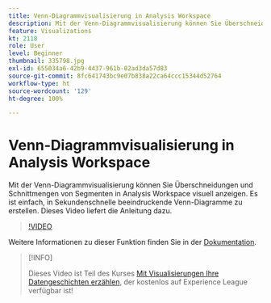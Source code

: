 ```yaml
---
title: Venn-Diagrammvisualisierung in Analysis Workspace
description: Mit der Venn-Diagrammvisualisierung können Sie Überschneidungen und Schnittmengen von Segmenten in Analysis Workspace visuell anzeigen. Es ist einfach, in Sekundenschnelle beeindruckende Venn-Diagramme zu erstellen. Dieses Video liefert die Anleitung dazu.
feature: Visualizations
kt: 2118
role: User
level: Beginner
thumbnail: 335798.jpg
exl-id: 655034a6-42b9-4437-961b-02ad3da57d83
source-git-commit: 8fc641743bc9e07b838a22ca64ccc15344d52764
workflow-type: ht
source-wordcount: '129'
ht-degree: 100%

---
```


# Venn-Diagrammvisualisierung in Analysis Workspace

Mit der Venn-Diagrammvisualisierung können Sie Überschneidungen und Schnittmengen von Segmenten in Analysis Workspace visuell anzeigen. Es ist einfach, in Sekundenschnelle beeindruckende Venn-Diagramme zu erstellen. Dieses Video liefert die Anleitung dazu.

>[!VIDEO](https://video.tv.adobe.com/v/335798/?quality=12&learn=on)

Weitere Informationen zu dieser Funktion finden Sie in der [Dokumentation](https://experienceleague.adobe.com/docs/analytics/analyze/analysis-workspace/visualizations/venn.html?lang=de).

>[!INFO]
>
> Dieses Video ist Teil des Kurses [Mit Visualisierungen Ihre Datengeschichten erzählen](https://experienceleague.adobe.com/?recommended=Analytics-U-1-2021.1.visualizations&amp;lang=de), der kostenlos auf Experience League verfügbar ist!
